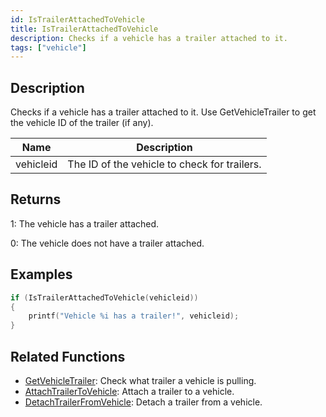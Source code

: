 ```yaml
---
id: IsTrailerAttachedToVehicle
title: IsTrailerAttachedToVehicle
description: Checks if a vehicle has a trailer attached to it.
tags: ["vehicle"]
---
```


## Description

Checks if a vehicle has a trailer attached to it. Use GetVehicleTrailer to get the vehicle ID of the trailer (if any).

| Name      | Description                                  |
| --------- | -------------------------------------------- |
| vehicleid | The ID of the vehicle to check for trailers. |

## Returns

1: The vehicle has a trailer attached.

0: The vehicle does not have a trailer attached.

## Examples

```c
if (IsTrailerAttachedToVehicle(vehicleid))
{
    printf("Vehicle %i has a trailer!", vehicleid);
}
```

## Related Functions

- [GetVehicleTrailer](GetVehicleTrailer): Check what trailer a vehicle is pulling.
- [AttachTrailerToVehicle](AttachTrailerToVehicle): Attach a trailer to a vehicle.
- [DetachTrailerFromVehicle](DetachTrailerFromVehicle): Detach a trailer from a vehicle.
